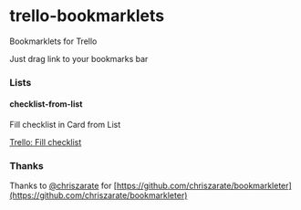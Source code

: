 # trello-bookmarklets

Bookmarklets for Trello

Just drag link to your bookmarks bar

### Lists
#### checklist-from-list
Fill checklist in Card from List

[Trello: Fill checklist](javascript:void%20function(){(function(){var%20o=$.cookie(%22token%22),e=/\/c\/([^\/]+)/.exec(document.location);if(!e)return%20alert(%22No%20cards%20are%20open.%22),!1;var%20t=e[1],s=null,c=null,n=null,r=[];$.get(%22/1/cards/%22+t,{fields:%22idList%22,checklists:%22all%22}).success(function(e){for(var%20t=(e.idList,e.checklists),i=0;i%3Ct.length;i++){var%20l=t[i];if(0===l.name.indexOf(%22%23%22)){s=l.id;var%20a=l.name.split(%22%20%22);try{c=a[1],n=a[2]}catch(f){console.log(%22STEP%201:%20No%20checklist%20to%20fill%22)}console.log(%22STEP%201:%20fromBoardId:%20%22+c+%22%20fromListName:%20%22+n);break}}if(!c%26%26!n)return%20alert(%22No%20checklist%20to%20fill.%22),!1;$.get(%22/1/boards/%22+c+%22/lists%22,{}).success(function(o){for(var%20e=o,t=0;t%3Ce.length;t++){var%20s=e[t];if(s.name===n){n=s.id,console.log(%22STEP%202:%20fromListId:%20%22+n);break}}$.get(%22/1/boards/%22+c+%22/cards%22,{}).success(function(o){for(var%20e=o,t=0;t%3Ce.length;t++){var%20s=e[t];s.idList===n%26%26r.push(s)}console.log(%22STEP%203:%20fromCards:%20%22+JSON.stringify(r)),u()})});var%20u=function(){if(0==r.length)return!1;var%20e=r.shift(),t=e.url;$.post(%22/1/checklists/%22+s+%22/checkItems%22,{token:o,name:t,pos:%22bottom%22}).success(function(o){console.log(%22STEP%204:%20createNextItem:%20%22+t),u()})}})})()}();)


### Thanks

Thanks to [@chriszarate](https://github.com/chriszarate) for [https://github.com/chriszarate/bookmarkleter](https://github.com/chriszarate/bookmarkleter)
